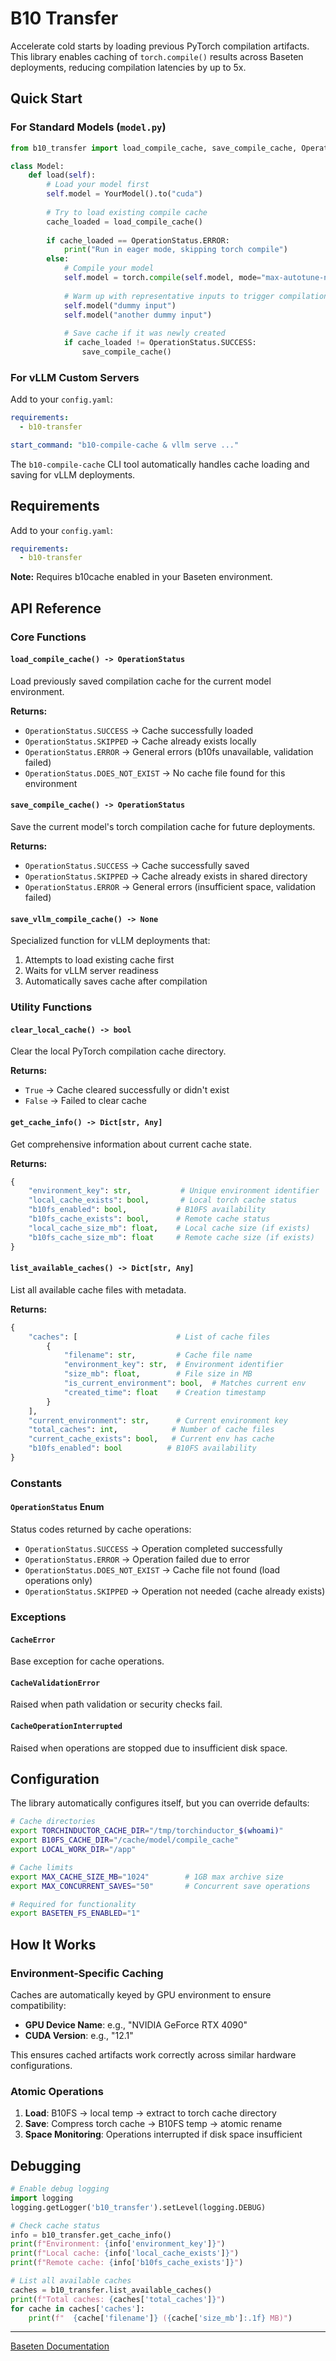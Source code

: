 # B10 Transfer

Accelerate cold starts by loading previous PyTorch compilation artifacts. This library enables caching of `torch.compile()` results across Baseten deployments, reducing compilation latencies by up to 5x.

## Quick Start

### For Standard Models (`model.py`)

```python
from b10_transfer import load_compile_cache, save_compile_cache, OperationStatus

class Model:
    def load(self):
        # Load your model first
        self.model = YourModel().to("cuda")
        
        # Try to load existing compile cache
        cache_loaded = load_compile_cache()
        
        if cache_loaded == OperationStatus.ERROR:
            print("Run in eager mode, skipping torch compile")
        else:
            # Compile your model
            self.model = torch.compile(self.model, mode="max-autotune-no-cudagraphs")
            
            # Warm up with representative inputs to trigger compilation
            self.model("dummy input")
            self.model("another dummy input")
            
            # Save cache if it was newly created
            if cache_loaded != OperationStatus.SUCCESS:
                save_compile_cache()
```

### For vLLM Custom Servers

Add to your `config.yaml`:

```yaml
requirements:
  - b10-transfer

start_command: "b10-compile-cache & vllm serve ..."
```

The `b10-compile-cache` CLI tool automatically handles cache loading and saving for vLLM deployments.

## Requirements

Add to your `config.yaml`:

```yaml
requirements:
  - b10-transfer
```

**Note:** Requires b10cache enabled in your Baseten environment.

## API Reference

### Core Functions

#### `load_compile_cache() -> OperationStatus`

Load previously saved compilation cache for the current model environment.

**Returns:**
- `OperationStatus.SUCCESS` → Cache successfully loaded
- `OperationStatus.SKIPPED` → Cache already exists locally  
- `OperationStatus.ERROR` → General errors (b10fs unavailable, validation failed)
- `OperationStatus.DOES_NOT_EXIST` → No cache file found for this environment

#### `save_compile_cache() -> OperationStatus`

Save the current model's torch compilation cache for future deployments.

**Returns:**
- `OperationStatus.SUCCESS` → Cache successfully saved
- `OperationStatus.SKIPPED` → Cache already exists in shared directory
- `OperationStatus.ERROR` → General errors (insufficient space, validation failed)

#### `save_vllm_compile_cache() -> None`

Specialized function for vLLM deployments that:
1. Attempts to load existing cache first
2. Waits for vLLM server readiness
3. Automatically saves cache after compilation

### Utility Functions

#### `clear_local_cache() -> bool`

Clear the local PyTorch compilation cache directory.

**Returns:**
- `True` → Cache cleared successfully or didn't exist
- `False` → Failed to clear cache

#### `get_cache_info() -> Dict[str, Any]`

Get comprehensive information about current cache state.

**Returns:**
```python
{
    "environment_key": str,           # Unique environment identifier
    "local_cache_exists": bool,       # Local torch cache status
    "b10fs_enabled": bool,           # B10FS availability
    "b10fs_cache_exists": bool,      # Remote cache status
    "local_cache_size_mb": float,    # Local cache size (if exists)
    "b10fs_cache_size_mb": float     # Remote cache size (if exists)
}
```

#### `list_available_caches() -> Dict[str, Any]`

List all available cache files with metadata.

**Returns:**
```python
{
    "caches": [                      # List of cache files
        {
            "filename": str,         # Cache file name
            "environment_key": str,  # Environment identifier  
            "size_mb": float,        # File size in MB
            "is_current_environment": bool,  # Matches current env
            "created_time": float    # Creation timestamp
        }
    ],
    "current_environment": str,      # Current environment key
    "total_caches": int,            # Number of cache files
    "current_cache_exists": bool,   # Current env has cache
    "b10fs_enabled": bool          # B10FS availability
}
```

### Constants

#### `OperationStatus` Enum

Status codes returned by cache operations:

- `OperationStatus.SUCCESS` → Operation completed successfully
- `OperationStatus.ERROR` → Operation failed due to error
- `OperationStatus.DOES_NOT_EXIST` → Cache file not found (load operations only)
- `OperationStatus.SKIPPED` → Operation not needed (cache already exists)

### Exceptions

#### `CacheError`

Base exception for cache operations.

#### `CacheValidationError`

Raised when path validation or security checks fail.

#### `CacheOperationInterrupted`

Raised when operations are stopped due to insufficient disk space.

## Configuration

The library automatically configures itself, but you can override defaults:

```bash
# Cache directories
export TORCHINDUCTOR_CACHE_DIR="/tmp/torchinductor_$(whoami)"
export B10FS_CACHE_DIR="/cache/model/compile_cache"
export LOCAL_WORK_DIR="/app"

# Cache limits
export MAX_CACHE_SIZE_MB="1024"        # 1GB max archive size
export MAX_CONCURRENT_SAVES="50"       # Concurrent save operations

# Required for functionality
export BASETEN_FS_ENABLED="1"
```

## How It Works

### Environment-Specific Caching

Caches are automatically keyed by GPU environment to ensure compatibility:

- **GPU Device Name**: e.g., "NVIDIA GeForce RTX 4090"
- **CUDA Version**: e.g., "12.1"

This ensures cached artifacts work correctly across similar hardware configurations.

### Atomic Operations

1. **Load**: B10FS → local temp → extract to torch cache directory
2. **Save**: Compress torch cache → B10FS temp → atomic rename  
3. **Space Monitoring**: Operations interrupted if disk space insufficient

## Debugging

```python
# Enable debug logging
import logging
logging.getLogger('b10_transfer').setLevel(logging.DEBUG)

# Check cache status
info = b10_transfer.get_cache_info()
print(f"Environment: {info['environment_key']}")
print(f"Local cache: {info['local_cache_exists']}")
print(f"Remote cache: {info['b10fs_cache_exists']}")

# List all available caches
caches = b10_transfer.list_available_caches()
print(f"Total caches: {caches['total_caches']}")
for cache in caches['caches']:
    print(f"  {cache['filename']} ({cache['size_mb']:.1f} MB)")
```

---

[Baseten Documentation](https://docs.baseten.co/development/model/torch-compile-cache)
